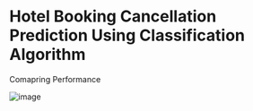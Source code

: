 # Hotel Booking Cancellation Prediction Using Classification Algorithm

Comapring Performance

![image](https://user-images.githubusercontent.com/114762183/195973889-a0fab056-ef24-4750-b269-d69f7cee072c.png)
